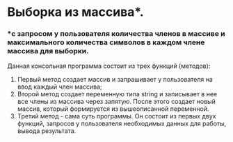 <h1> Выборка из массива*. </h1>
<h3> *с запросом у пользователя количества членов в массиве и максимального количества символов в каждом члене массива для выборки. </h3>

Данная консольная программа состоит из трех функций (методов):
1. Первый метод создает массив и запрашивает у пользователя на ввод каждый член массива;
2. Второй метод создает переменную типа string и записывает в нее все члены из массива через запятую. После этого создает новый массив, который формируется из вышеописанной переменной.
3. Третий метод - сама суть программы. Он состоит из первых двух функций, запросов у пользователя необходимых данных для работы, вывода результата.
